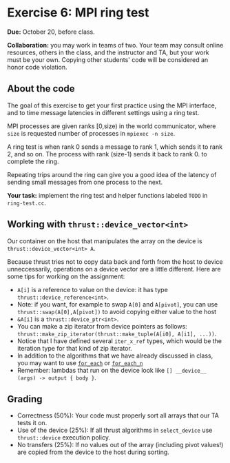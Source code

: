 
# Exercise 6: MPI ring test

**Due:** October 20, before class.

**Collaboration:** you may work in teams of two.  Your team may consult online
resources, others in the class, and the instructor and TA, but your work must
be your own.  Copying other students' code will be considered an honor code
violation.

## About the code

The goal of this exercise to get your first practice using the MPI interface,
and to time message latencies in different settings using a ring test.

MPI processes are given ranks [0,size) in the world communicator, where `size`
is requested number of processes in `mpiexec -n size`.

A ring test is when rank 0 sends a message to rank 1, which sends it to rank 2, and so on.
The process with rank (size-1) sends it back to rank 0. to complete the ring.

Repeating trips around the ring can give you a good idea of the latency of sending small messages
from one process to the next.

**Your task:** implement the ring test and helper functions labeled `TODO` in `ring-test.cc`.


## Working with `thrust::device_vector<int>`

Our container on the host that manipulates the array on the device is `thrust::device_vector<int> A`.

Because thrust tries not to copy data back and forth from the host to device unneccessarily, operations
on a device vector are a little different. Here are some tips for working on the assignment:

- `A[i]` is a reference to value on the device: it has type `thrust::device_reference<int>`.
- Note: if you want, for example to swap `A[0]` and `A[pivot]`, you can use `thrust::swap(A[0],A[pivot])` to avoid copying either value to the host
- `&A[i]` is a `thrust::device_ptr<int>`.
- You can make a zip iterator from device pointers as follows: `thrust::make_zip_iterator(thrust::make_tuple(A[i0], A[i1], ...))`.
- Notice that I have defined several `iter_x_ref` types, which would be the iteration type for that kind of zip iterator.
- In addition to the algorithms that we have already discussed in class, you may want to use [`for_each`](https://thrust.github.io/doc/group__modifying_ga14cba62489aee67ffa6348eb74997b57.html) or [`for_each_n`](https://thrust.github.io/doc/group__modifying_ga00ad46c06f41dd29601d44d3c6c25819.html#ga00ad46c06f41dd29601d44d3c6c25819)
- Remember: lambdas that run on the device look like `[] __device__ (args) -> output { body }`.

## Grading

- Correctness (50%): Your code must properly sort all arrays that our TA tests it on.
- Use of the device (25%): If all thrust algorithms in `select_device` use `thrust::device` execution policy.
- No transfers (25%): If no values out of the array (including pivot values!) are copied from the device to the host during sorting.
